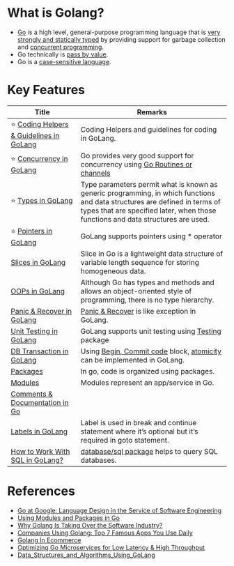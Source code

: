 # What is Golang?
- [Go](https://go.dev/) is a high level, general-purpose programming language that is [very strongly and statically typed](https://github.com/Anshul619/LLD-OOPs-Design-Patterns-Go/OOPs/TypesGo.md) by providing support for garbage collection and [concurrent programming](https://github.com/Anshul619/Concurrency-Go).
- Go technically is [pass by value](Pointers.md).
- Go is a [case-sensitive language](https://en.wikipedia.org/wiki/Case_sensitivity).

# Key Features

| Title                                                                                                    | Remarks                                                                                                                                                                                                                                                                                          |
|----------------------------------------------------------------------------------------------------------|--------------------------------------------------------------------------------------------------------------------------------------------------------------------------------------------------------------------------------------------------------------------------------------------------|
| :star: [Coding Helpers & Guidelines in GoLang](CodingHelpers&Guidelines.md)                              | Coding Helpers and guidelines for coding in GoLang.                                                                                                                                                                                                                                              |
| :star: [Concurrency in GoLang](https://github.com/Anshul619/Concurrency-Go)                              | Go provides very good support for concurrency using [Go Routines or channels](https://github.com/Anshul619/Concurrency-Go)                                                                                                                                                                       |
| :star: [Types in GoLang](https://github.com/Anshul619/LLD-OOPs-Design-Patterns-Go/OOPs/TypesGo.md)                                                                | Type parameters permit what is known as generic programming, in which functions and data structures are defined in terms of types that are specified later, when those functions and data structures are used.                                                                                   |
| :star: [Pointers in GoLang](Pointers.md)                                                                 | GoLang supports pointers using * operator                                                                                                                                                                                                                                                        |
| [Slices in GoLang](Slices.md)                                                                            | Slice in Go is a lightweight data structure of variable length sequence for storing homogeneous data.                                                                                                                                                                                            |
| [OOPs in GoLang](https://github.com/Anshul619/LLD-OOPs-Design-Patterns-Go/OOPs/Readme.md)                                                                         | Although Go has types and methods and allows an object-oriented style of programming, there is no type hierarchy.                                                                                                                                                                                |
| [Panic & Recover in GoLang](Panic&ErrorHandling/Readme.md)                                               | [Panic & Recover](https://golangbot.com/panic-and-recover/) is like exception in GoLang.                                                                                                                                                                                                         |
| [Unit Testing in GoLang](Testing/Readme.md)                                                              | GoLang supports unit testing using [Testing](https://pkg.go.dev/testing) package                                                                                                                                                                                                                 |
| [DB Transaction in GoLang](DBTransaction.md)                                                             | Using [Begin, Commit code](https://dev.to/techschoolguru/a-clean-way-to-implement-database-transaction-in-golang-2ba) block, [atomicity](https://github.com/Anshul619/System-Designs/blob/main/src/1_HLDDesignComponents/0_SystemGlossaries/Database/Atomicity.md) can be implemented in GoLang. |
| [Packages](ModulesPackages/Packages.md)                                                                  | In go, code is organized using packages.                                                                                                                                                                                                                                                         |
| [Modules](ModulesPackages/Readme.md)                                                                     | Modules represent an app/service in Go.                                                                                                                                                                                                                                                          |
| [Comments & Documentation in Go](Others/Comments.md)                                                     |                                                                                                                                                                                                                                                                                                  |
| [Labels in GoLang](https://medium.com/golangspec/labels-in-go-4ffd81932339)                              | Label is used in break and continue statement where it’s optional but it’s required in goto statement.                                                                                                                                                                                           |
| [How to Work With SQL in GoLang?](https://betterprogramming.pub/how-to-work-with-sql-in-go-ca8bc0b30722) | [database/sql package](https://pkg.go.dev/database/sql) helps to query SQL databases.                                                                                                                                                                                                            |

# References
- [Go at Google: Language Design in the Service of Software Engineering](https://go.dev/talks/2012/splash.article#TOC_1)
- [Using Modules and Packages in Go](https://levelup.gitconnected.com/using-modules-and-packages-in-go-36a418960556)
- [Why Golang Is Taking Over the Software Industry?](https://betterprogramming.pub/why-golang-is-about-to-take-over-the-software-industry-fb48174a4cf)
- [Companies Using Golang: Top 7 Famous Apps You Use Daily](https://brainhub.eu/library/companies-using-golang)
- [Golang In Ecommerce](https://reemishirsath.medium.com/golang-in-ecommerce-ac87a8512e75)
- [Optimizing Go Microservices for Low Latency & High Throughput](https://muratdemirci.com.tr/en/optimizing-go-microservices/)
- [Data_Structures_and_Algorithms_Using_GoLang](https://github.com/sraynitjsr/Data_Structures_and_Algorithms_Using_GoLang/tree/main)
